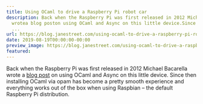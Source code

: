 ```yaml
---
title: Using OCaml to drive a Raspberry Pi robot car
description: Back when the Raspberry Pi was first released in 2012 Michael Bacarella
  wrotea blog poston using OCaml and Async on this little device.Since then installing
  ...
url: https://blog.janestreet.com/using-ocaml-to-drive-a-raspberry-pi-robot-car/
date: 2019-08-19T00:00:00-00:00
preview_image: https://blog.janestreet.com/using-ocaml-to-drive-a-raspberry-pi-robot-car/robot-pi.jpg
featured:
---
```


<p>Back when the Raspberry Pi was first released in 2012 Michael Bacarella wrote
a <a href="https://blog.janestreet.com/bootstrapping-ocamlasync-on-the-raspberry-pi/">blog post</a>
on using OCaml and Async on this little device.
Since then installing OCaml via opam has become a pretty smooth experience
and everything works out of the box when using Raspbian &ndash; the default Raspberry Pi
distribution.</p>


